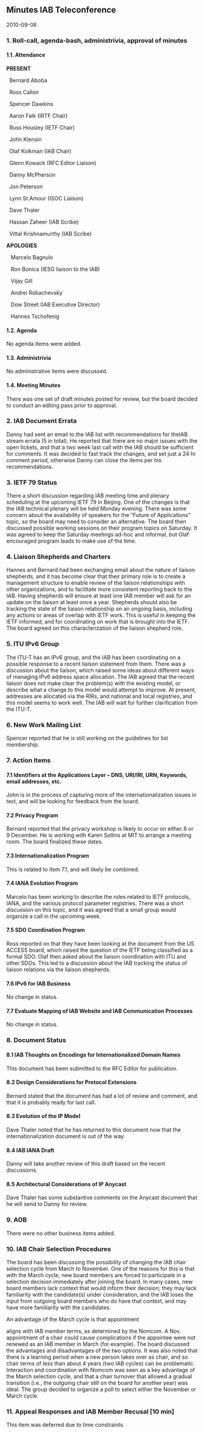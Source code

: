 
Minutes IAB Teleconference
--------------------------


2010-09-08


### 1. Roll-call, agenda-bash, administrivia, approval of minutes


#### 1.1. Attendance


**PRESENT**  

  Bernard Aboba  

  Ross Callon  

  Spencer Dawkins  

  Aaron Falk (IRTF Chair)  

  Russ Housley (IETF Chair)  

  John Klensin  

  Olaf Kolkman (IAB Chair)  

  Glenn Kowack (RFC Editor Liaison)  

  Danny McPherson  

  Jon Peterson  

  Lynn St.Amour (ISOC Liaison)  

  Dave Thaler  

  Hassan Zaheer (IAB Scribe)  

  Vittal Krishnamurthy (IAB Scribe)  

**APOLOGIES**  

   Marcelo Bagnulo  

   Ron Bonica (IESG liaison to the IAB)  

   Vijay Gill  

   Andrei Robachevsky  

   Dow Street (IAB Executive Director)  

   Hannes Tschofenig


#### 1.2. Agenda


No agenda items were added.


#### 1.3. Administrivia


No administrative items were discussed.


#### 1.4. Meeting Minutes


There was one set of draft minutes posted for review, but the board decided to conduct an editing pass prior to approval.


### 2. IAB Document Errata


Danny had sent an email to the IAB list with recommendations for theIAB stream errata (5 in total). He reported that there are no major issues with the open tickets, and that a two week last call with the IAB should be sufficient for comments. It was decided to fast track the changes, and set just a 24 hr comment period, otherwise Danny can close the items per his recommendations.


### 3. IETF 79 Status


There a short discussion regarding IAB meeting time and plenary scheduling at the upcoming IETF 79 in Beijing. One of the changes is that the IAB technical plenary will be held Monday evening. There was some concern about the availability of speakers for the “Future of Applications” topic, so the board may need to consider an alternative. The board then discussed possible working sessions on their program topics on Saturday. It was agreed to keep the Saturday meetings ad-hoc and informal, but Olaf encouraged program leads to make use of the time.


### 4. Liaison Shepherds and Charters


Hannes and Bernard had been exchanging email about the nature of liaison shepherds, and it has become clear that their primary role is to create a management structure to enable review of the liaison relationships with other organizations, and to facilitate more consistent reporting back to the IAB. Having shepherds will ensure at least one IAB member will ask for an update on the liaison at least once a year. Shepherds should also be tracking the state of the liaison relationship on an ongoing basis, including any actions or areas of overlap with IETF work. This is useful in keeping the IETF informed, and for coordinating on work that is brought into the IETF. The board agreed on this characterization of the liaison shepherd role.


### 5. ITU IPv6 Group


The ITU-T has an IPv6 group, and the IAB has been coordinating on a possible response to a recent liaison statement from them. There was a discussion about the liaison, which raised some ideas about different ways of managing IPv6 address space allocation. The IAB agreed that the recent liaison does not make clear the problem(s) with the existing model, or describe what a change to this model would attempt to improve. At present, addresses are allocated via the RIRs, and national and local registries, and this model seems to work well. The IAB will wait for further clarification from the ITU-T.


### 6. New Work Mailing List


Spencer reported that he is still working on the guidelines for list membership.


### 7. Action Items


#### 7.1 Identifiers at the Applications Layer – DNS, URI/IRI, URN, Keywords, email addresses, etc.


John is in the process of capturing more of the internationalization issues in text, and will be looking for feedback from the board.


#### 7.2 Privacy Program


Bernard reported that the privacy workshop is likely to occur on either 8 or 9 December. He is working with Karen Sollins at MIT to arrange a meeting room. The board finalized these dates.


#### 7.3 Internationalization Program


This is related to item 7.1, and will likely be combined.


#### 7.4 IANA Evolution Program


Marcelo has been working to describe the roles related to IETF protocols, IANA, and the various protocol parameter registries. There was a short discussion on this topic, and it was agreed that a small group would organize a call in the upcoming week.


#### 7.5 SDO Coordination Program


Ross reported on that they have been looking at the document from the US ACCESS board, which raised the question of the IETF being classified as a formal SDO. Olaf then asked about the liaison coordination with ITU and other SDOs. This led to a discussion about the IAB tracking the status of liaison relations via the liaison shepherds.


#### 7.6 IPv6 for IAB Business


No change in status.


#### 7.7 Evaluate Mapping of IAB Website and IAB Communication Processes


No change in status.


### 8. Document Status


#### 8.1 IAB Thoughts on Encodings for Internationalized Domain Names


This document has been submitted to the RFC Editor for publication.


#### 8.2 Design Considerations for Protocol Extensions


Bernard stated that the document has had a lot of review and comment, and that it is probably ready for last call.


#### 8.3 Evolution of the IP Model


Dave Thaler noted that he has returned to this document now that the internationalization document is out of the way.


#### 8.4 IAB IANA Draft


Danny will take another review of this draft based on the recent discussions.


#### 8.5 Architectural Considerations of IP Anycast


Dave Thaler has some substantive comments on the Anycast document that he will send to Danny for review.


### 9. AOB


There were no other business items added.


### 10. IAB Chair Selection Procedures


The board has been discussing the possibility of changing the IAB chair selection cycle from March to November. One of the reasons for this is that with the March cycle, new board members are forced to participate in a selection decision immediately after joining the board. In many cases, new board members lack context that would inform their decision; they may lack familiarity with the candidate(s) under consideration, and the IAB loses the input from outgoing board members who do have that context, and may have more familiarity with the candidates.


An advantage of the March cycle is that appointment  

aligns with IAB member terms, as determined by the Nomcom. A Nov. appointment of a chair could cause complications if the appointee were not renewed as an IAB member in March (for example). The board discussed the advantages and disadvantages of the two options. It was also noted that there is a learning period when a new person takes over as chair, and so chair terms of less than about 4 years (two IAB cycles) can be problematic. Interaction and coordination with Nomcom was seen as a key advantage of the March selection cycle, and that a chair turnover that allowed a gradual transition (i.e., the outgoing chair still on the board for another year) was ideal. The group decided to organize a poll to select either the November or March cycle.


### 11. Appeal Responses and IAB Member Recusal [10 min]


This item was deferred due to time constraints.


